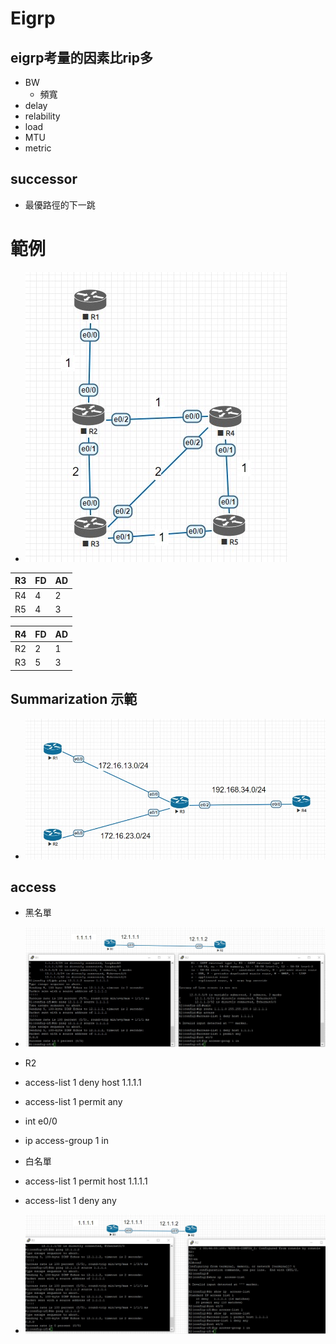 # Eigrp
## eigrp考量的因素比rip多
- BW
  - 頻寬
- delay
- relability
- load
- MTU
- metric
## successor
- 最優路徑的下一跳
# 範例
- ![](01.jpg)

| R3 | FD | AD |
|----|----|----|
| R4 | 4  | 2  |
| R5 | 4  | 3  |

| R4 | FD | AD |
|----|----|----|
| R2 | 2  | 1  |
| R3 | 5  | 3  |

## Summarization 示範
- ![](02.jpg)
## access
- 黑名單
- ![](03.jpg)
- R2
- access-list 1 deny host 1.1.1.1
- access-list 1 permit any
- int e0/0
- ip access-group 1 in

- 白名單
- access-list 1 permit host 1.1.1.1
- access-list 1 deny any
- ![](04.jpg)